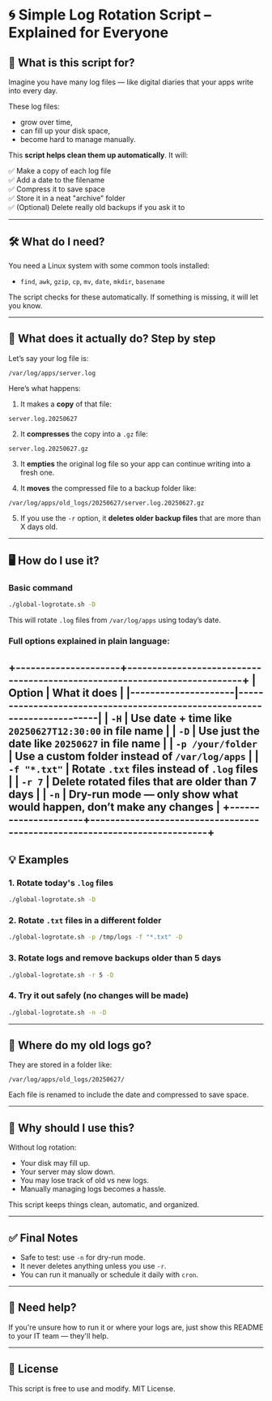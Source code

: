 # 🌀 Simple Log Rotation Script – Explained for Everyone

## 🧠 What is this script for?

Imagine you have many log files — like digital diaries that your apps write into every day.

These log files:

- grow over time,
- can fill up your disk space,
- become hard to manage manually.

This **script helps clean them up automatically**. It will:

✅ Make a copy of each log file  
✅ Add a date to the filename  
✅ Compress it to save space  
✅ Store it in a neat "archive" folder  
✅ (Optional) Delete really old backups if you ask it to

---

## 🛠️ What do I need?

You need a Linux system with some common tools installed:

- `find`, `awk`, `gzip`, `cp`, `mv`, `date`, `mkdir`, `basename`

The script checks for these automatically. If something is missing, it will let you know.

---

## 📝 What does it actually do? Step by step

Let’s say your log file is:

```
/var/log/apps/server.log
```

Here’s what happens:

1. It makes a **copy** of that file:

```
server.log.20250627
```

2. It **compresses** the copy into a `.gz` file:

```
server.log.20250627.gz
```

3. It **empties** the original log file so your app can continue writing into a fresh one.

4. It **moves** the compressed file to a backup folder like:

```
/var/log/apps/old_logs/20250627/server.log.20250627.gz
```

5. If you use the `-r` option, it **deletes older backup files** that are more than X days old.

---

## 🖥️ How do I use it?

### Basic command

```bash
./global-logrotate.sh -D
```

This will rotate `.log` files from `/var/log/apps` using today’s date.

### Full options explained in plain language:
+---------------------+--------------------------------------------------------------------------+
| Option              | What it does                                                             |
|---------------------|--------------------------------------------------------------------------|
| `-H`                | Use **date + time** like `20250627T12:30:00` in file name                |
| `-D`                | Use **just the date** like `20250627` in file name                       |
| `-p /your/folder`   | Use a **custom folder** instead of `/var/log/apps`                       |
| `-f "*.txt"`        | Rotate `.txt` files instead of `.log` files                              |
| `-r 7`              | Delete rotated files that are older than **7 days**                      |
| `-n`                | **Dry-run** mode — only show what would happen, don’t make any changes   |
+---------------------+--------------------------------------------------------------------------+
---

## 💡 Examples

### 1. Rotate today's `.log` files

```bash
./global-logrotate.sh -D
```

### 2. Rotate `.txt` files in a different folder

```bash
./global-logrotate.sh -p /tmp/logs -f "*.txt" -D
```

### 3. Rotate logs and remove backups older than 5 days

```bash
./global-logrotate.sh -r 5 -D
```

### 4. Try it out safely (no changes will be made)

```bash
./global-logrotate.sh -n -D
```

---

## 📂 Where do my old logs go?

They are stored in a folder like:

```
/var/log/apps/old_logs/20250627/
```

Each file is renamed to include the date and compressed to save space.

---

## 🧽 Why should I use this?

Without log rotation:

- Your disk may fill up.
- Your server may slow down.
- You may lose track of old vs new logs.
- Manually managing logs becomes a hassle.

This script keeps things clean, automatic, and organized.

---

## ✅ Final Notes

- Safe to test: use `-n` for dry-run mode.
- It never deletes anything unless you use `-r`.
- You can run it manually or schedule it daily with `cron`.

---

## 💬 Need help?

If you're unsure how to run it or where your logs are, just show this README to your IT team — they'll help.

---

## 🪪 License

This script is free to use and modify. MIT License.
